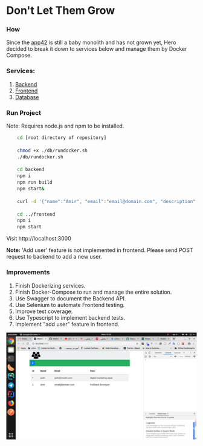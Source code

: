 # Don't Let Them Grow 

### How
Since the [app42](https://github.com/shephertz/App42PaaS-Java-MySQL-Sample) 
is still a baby monolith and has not grown yet, Hero decided to break it down
to services below and manage them by Docker Compose.

### Services:
1. [Backend](./backend)
2. [Frontend](./frontend)
3. [Database](./db)

### Run Project
 Note: Requires node.js and npm to be installed.

``` bash
    cd [root directory of repository]
    
    chmod +x ./db/rundocker.sh
    ./db/rundocker.sh
    
    cd backend
    npm i
    npm run build
    npm start&
    
    curl -d '{"name":"Amir", "email":"email@domain.com", "description":"FullStack Developer"}' -H "Content-Type: application/json" -X POST http://localhost:3001/users
    
    cd ../frontend
    npm i
    npm start
```
Visit http://localhost:3000

**Note:** 'Add user' feature is not implemented in frontend.
Please send POST request to backend to add a new user.

### Improvements
1. Finish Dockerizing services.
2. Finish Docker-Compose to run and manage the entire solution.
3. Use Swagger to document the Backend API.
4. Use Selenium to automate Frontend testing.
5. Improve test coverage.
6. Use Typescript to implement backend tests.
7. Implement "add user" feature in frontend.

![Frontend](/microservice/challenge-1/app42/img/front.png?raw=true "Frontend")

